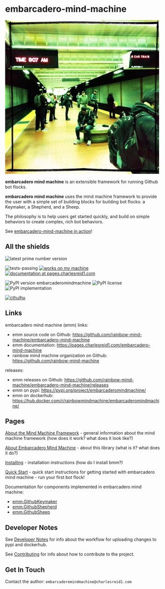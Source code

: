 # embarcadero-mind-machine

![subway](img/tiny1.jpg)

**embarcadero mind machine** is an extensible framework for running Github bot
flocks.

**embarcadero mind machine** uses the mind machine framework to provide the user
with a simple set of building blocks for building bot flocks: a Keymaker, a
Shepherd, and a Sheep.

The philosophy is to help users get started quickly, and build on simple
behaviors to create complex, rich bot behaviors.

See [embarcadero-mind-machine in action](https://github.com/rainbow-mind-machine/embarcadero-mind-machine/issues/1)!


## All the shields

![latest prime number version](https://img.shields.io/badge/latest--prime--number--version-23-blue.svg)

![tests-passing](https://img.shields.io/badge/tests-passing-green.svg)
[![works on my machine](https://img.shields.io/badge/works-on_my_machine-blue.svg)](https://img.shields.io/badge/works-on_my_machine-green.svg)
[![documentation at pages.charlesreid1.com](https://img.shields.io/website-up-down-green-red/https/pages.charlesreid1.com.svg)](https://pages.charlesreid1.com/embarcadero-mind-machine)

![PyPI version embarcaderomindmachine](https://badge.fury.io/py/embarcaderomindmachine.svg)
![PyPI license](https://img.shields.io/pypi/l/embarcaderomindmachine.svg)
![PyPI implementation](https://img.shields.io/pypi/implementation/embarcaderomindmachine.svg)

[![cthulhu](https://img.shields.io/badge/Ph'nglui%20mglw'nafh%20Cthulhu%20R'lyeh%20wgah'nagl%20fhtagn-m'latgh%20gnaiih%20Nyarlathotep%20geb%20Tsathoggua%20bug-blue.svg)](http://www.hplovecraft.com/writings/texts/fiction/cc.aspx)


## Links

embarcadero mind machine (emm) links:

* emm source code on Github: <https://github.com/rainbow-mind-machine/embarcadero-mind-machine>
* emm documentation: <https://pages.charlesreid1.com/embarcadero-mind-machine>
* rainbow mind machine organization on Github: <https://github.com/rainbow-mind-machine>

releases:

* emm releases on Github: <https://github.com/rainbow-mind-machine/embarcadero-mind-machine/releases>
* emm on pypi: <https://pypi.org/project/embarcaderomindmachine/>
* emm on dockerhub: <https://hub.docker.com/r/rainbowmindmachine/embarcaderomindmachine/>


## Pages

[About the Mind Machine Framework](mind-machine-docs/about.md) - general
information about the mind machine framework (how does it work? what does it
look like?)

[About Embarcadero Mind Machine](about.md) - about this library 
(what is it? what does it do?)

[Installing](installing.md) - installation instructions (how do I install bmm?)

[Quick Start](quickstart.md) - quick start instructions for getting started
with embarcadero mind machine - run your first bot flock!

Documentation for components implemented in embarcadero mind machine:

* [emm.GithubKeymaker](emm_keymaker.md)
* [emm.GithubShepherd](emm_shepherd.md)
* [emm.GithubSheep](emm_sheep.md)


## Developer Notes

See [Developer Notes](mind-machine-docs/dev.md) for info about the 
workflow for uploading changes to pypi and dockerhub.

See [Contributing](contributing.md) for info about 
how to contribute to the project.

## Get In Touch

Contact the author: `embarcaderomindmachine@charlesreid1.com`


